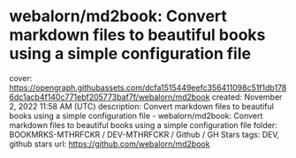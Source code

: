 # webalorn/md2book: Convert markdown files to beautiful books using a simple configuration file

cover: https://opengraph.githubassets.com/dcfa1515449eefc356411098c51f1db1786dc1acb4f140c771ebf205773baf7f/webalorn/md2book
created: November 2, 2022 11:58 AM (UTC)
description: Convert markdown files to beautiful books using a simple configuration file - webalorn/md2book: Convert markdown files to beautiful books using a simple configuration file
folder: BOOKMRKS-MTHRFCKR / DEV-MTHRFCKR / Github / GH Stars
tags: DEV, github stars
url: https://github.com/webalorn/md2book